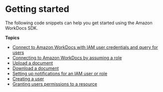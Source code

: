 # Getting started<a name="getting-started"></a>

The following code snippets can help you get started using the Amazon WorkDocs SDK\.

**Topics**
+ [Connect to Amazon WorkDocs with IAM user credentials and query for users](connect-workdocs-iam.md)
+ [Connecting to Amazon WorkDocs by assuming a role](connect-workdocs-role.md)
+ [Upload a document](upload-documents.md)
+ [Download a document](download-documents.md)
+ [Setting up notifications for an IAM user or role](manage-notifications.md)
+ [Creating a user](creating-newuser.md)
+ [Granting users permissions to a resource](adding-permissions.md)
